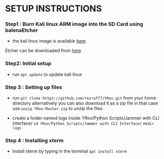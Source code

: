 # SETUP INSTRUCTIONS

 
### Step1 : Burn Kali linux ARM image into the SD Card using balenaEtcher
* the kali linux image is available [here](https://images.offensive-security.com/arm-images/kali-linux-2020.1a-rpi3-nexmon-64.img.xz?_ga=2.94104094.200708950.1586593760-219182423.1586593760)

Etcher can be downloaded from  [here](https://www.balena.io/etcher/)

### Step2: Initial setup
* run `` apt update `` to update kali linux

### Step 3 : Setting up files
* run ``git clone https://github.com/rezraf77/YRov.git`` from your home directory
alternatively you can also download it as a zip file in that case use ``unzip YRov-Master.zip`` to unzip the files

* create a folder named logs inside YRov/Python Scripts/Jammer with CLI Interface/
`` cd YRov/Python Scripts/Jammer with CLI Interface/ ``
``mkdir logs``

### Step 4 : Installing xterm
* Install xterm by typing in the terminal  ``apt install xterm ``
